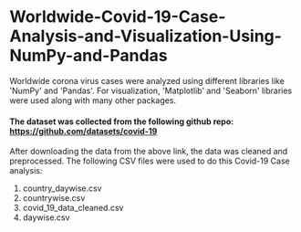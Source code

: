 # Worldwide-Covid-19-Case-Analysis-and-Visualization-Using-NumPy-and-Pandas
Worldwide corona virus cases were analyzed using different libraries like 'NumPy' and 'Pandas'. For visualization, 'Matplotlib' and 'Seaborn' libraries were used 
along with many other packages. 

#### The dataset was collected from the following github repo: https://github.com/datasets/covid-19
After downloading the data from the above link, the data was cleaned and preprocessed.
The following CSV files were used to do this Covid-19 Case analysis:
1. country_daywise.csv
2. countrywise.csv
3. covid_19_data_cleaned.csv
4. daywise.csv
